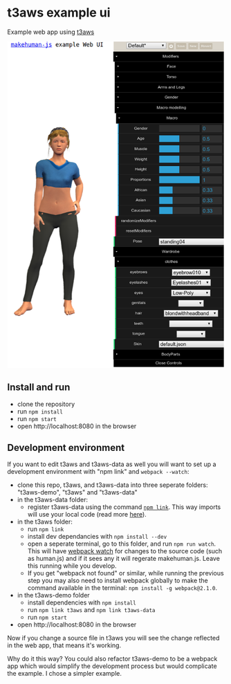 # t3aws example ui

Example web app using [t3aws](https://github.com/manofseven/t3aws)


![](docs/screenshot.png)

## Install and run

- clone the repository
- run `npm install`
- run `npm start`
- open http://localhost:8080 in the browser


## Development environment

If you want to edit t3aws and t3aws-data as well you will want to set up a development environment with "npm link" and `webpack --watch`:

- clone this repo, t3aws, and t3aws-data into three seperate folders: "t3aws-demo", "t3aws" and "t3aws-data"
- in the t3aws-data folder:
  - register t3aws-data using the command [`npm link`](https://medium.com/@alexishevia/the-magic-behind-npm-link-d94dcb3a81af).  This way imports will use your local code (read more [here](http://justjs.com/posts/npm-link-developing-your-own-npm-modules-without-tears)).
- in the t3aws folder:
  - run `npm link`
  - install dev dependancies with `npm install --dev`
  - open a seperate terminal, go to this folder, and run `npm run watch`. This will have [webpack watch](https://webpack.js.org/configuration/watch/) for changes to the source code (such as human.js) and if it sees any it will regerate makehuman.js. Leave this running while you develop.
  - If you get "webpack not found" or similar, while running the previous step you may also need to install webpack globally to make the command available in the terminal: `npm install -g webpack@2.1.0`.
- in the t3aws-demo folder 
  - install dependencies with `npm install`
  - run `npm link t3aws` and `npm link t3aws-data`
  - run `npm start`
- open http://localhost:8080 in the browser

Now if you change a source file in t3aws you will see the change reflected in the web app, that means it's working.

Why do it this way? You could also refactor t3aws-demo to be a webpack app which would simplify the development process but would complicate the example. I chose a simpler example.
